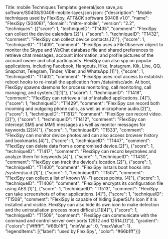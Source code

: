 Title: mobile Techniques
Template: general/json
save_as: software/S0408/S0408-mobile-layer.json
json: {"description": "Mobile techniques used by FlexiSpy, ATT&CK software S0408 v1.0", "name": "FlexiSpy (S0408)", "domain": "mitre-mobile", "version": "2.2", "techniques": [{"score": 1, "techniqueID": "T1435", "comment": "FlexiSpy can collect the device calendars.[2]"}, {"score": 1, "techniqueID": "T1432", "comment": "FlexiSpy can collect device contacts.[2]"}, {"score": 1, "techniqueID": "T1409", "comment": "FlexiSpy uses a FileObserver object to monitor the Skype and WeChat database file and shared preferences to retrieve chat messages, account information, and profile pictures of the account owner and chat participants. FlexiSpy can also spy on popular applications, including Facebook, Hangouts, Hike, Instagram, Kik, Line, QQ, Snapchat, Telegram, Tinder, Viber, and WhatsApp.[1]"}, {"score": 1, "techniqueID": "T1402", "comment": "FlexiSpy uses root access to establish reboot hooks to re-install the application from /data/misc/adn. At boot, FlexiSpy spawns daemons for process monitoring, call monitoring, call managing, and system.[1][1]"}, {"score": 1, "techniqueID": "T1418", "comment": "FlexiSpy can retrieve a list of installed applications. [4]"}, {"score": 1, "techniqueID": "T1429", "comment": "FlexiSpy can record both incoming and outgoing phone calls, as well as microphone audio.[2]"}, {"score": 1, "techniqueID": "T1512", "comment": "FlexiSpy can record video.[2]"}, {"score": 1, "techniqueID": "T1412", "comment": "FlexiSpy can intercept SMS and MMS messages as well as monitor messages for keywords.[2][4]"}, {"score": 1, "techniqueID": "T1533", "comment": "FlexiSpy can monitor device photos and can also access browser history and bookmarks.[4]"}, {"score": 1, "techniqueID": "T1447", "comment": "FlexiSpy can delete data from a compromised device.[2]"}, {"score": 1, "techniqueID": "T1417", "comment": "FlexiSpy can record keystrokes and analyze them for keywords.[4]"}, {"score": 1, "techniqueID": "T1430", "comment": "FlexiSpy can track the device's location.[2]"}, {"score": 1, "techniqueID": "T1400", "comment": "FlexiSpy installs boot hooks into /system/su.d.[1]"}, {"score": 1, "techniqueID": "T1507", "comment": "FlexiSpy can collect a list of known Wi-Fi access points. [4]"}, {"score": 1, "techniqueID": "T1406", "comment": "FlexiSpy encrypts its configuration file using AES.[1]"}, {"score": 1, "techniqueID": "T1513", "comment": "FlexiSpy can take screenshots of other applications. [4]"}, {"score": 1, "techniqueID": "T1508", "comment": "FlexiSpy is capable of hiding SuperSU's icon if it is installed and visible.  FlexiSpy can also hide its own icon to make detection and the uninstallation process more difficult.[1][4]"}, {"score": 1, "techniqueID": "T1509", "comment": "FlexiSpy can communicate with the command and control server over ports 12512 and 12514.[1]"}], "gradient": {"colors": ["#ffffff", "#66b1ff"], "minValue": 0, "maxValue": 1}, "legendItems": [{"label": "used by FlexiSpy", "color": "#66b1ff"}]}